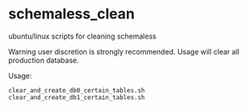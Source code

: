 # schemaless_clean
ubuntu/linux scripts for cleaning schemaless 

Warning user discretion is strongly recommended. 
Usage will clear all production database.

Usage:
```
clear_and_create_db0_certain_tables.sh
clear_and_create_db1_certain_tables.sh
```
